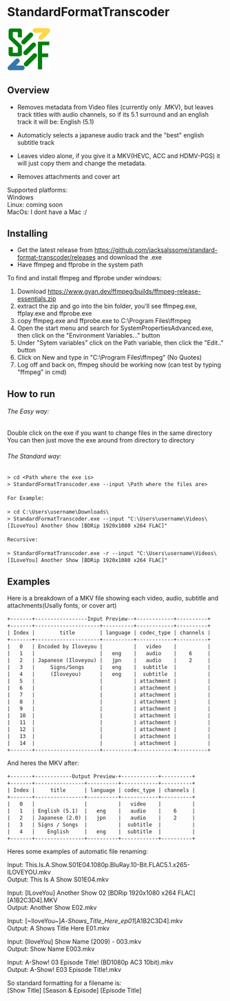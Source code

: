 # StandardFormatTranscoder
<img src="https://github.com/jacksalssome/StandardFormatTranscoder/blob/main/images/SMF.png" alt="SMF logo" width="20%" />
                                                                                                                      
## Overview

* Removes metadata from Video files (currently only .MKV), but leaves track titles with audio channels, so if its 5.1 surround and an english track it will be: English (5.1)

* Automaticly selects a japanese audio track and the "best" english subtitle track

* Leaves video alone, if you give it a MKV(HEVC, ACC and HDMV-PGS) it will just copy them and change the metadata.

* Removes attachments and cover art

Supported platforms:  
Windows  
Linux: coming soon  
MacOs: I dont have a Mac :/

## Installing

* Get the latest release from https://github.com/jacksalssome/standard-format-transcoder/releases and download the .exe
* Have ffmpeg and ffprobe in the system path

To find and install ffmpeg and ffprobe under windows:
1) Download https://www.gyan.dev/ffmpeg/builds/ffmpeg-release-essentials.zip
2) extract the zip and go into the bin folder, you'll see ffmpeg.exe, ffplay.exe and ffprobe.exe
3) copy ffmpeg.exe and ffprobe.exe to C:\Program Files\ffmpeg
4) Open the start menu and search for SystemPropertiesAdvanced.exe, then click on the "Environment Variables..." button
5) Under "Sytem variables" click on the Path variable, then click the "Edit.." button
6) Click on New and type in "C:\Program Files\ffmpeg" (No Quotes)
8) Log off and back on, ffmpeg should be working now (can test by typing "ffmpeg" in cmd)

 ## How to run

###### The Easy way:  

Double click on the exe if you want to change files in the same directory  
You can then just move the exe around from directory to directory

###### The Standard way:

    > cd <Path where the exe is>
    > StandardFormatTranscoder.exe --input \Path where the files are>

    For Example:

    > cd C:\Users\username\Downloads\
    > StandardFormatTranscoder.exe --input "C:\Users\username\Videos\[ILoveYou] Another Show [BDRip 1920x1080 x264 FLAC]"
    
    Recursive:
    
    > StandardFormatTranscoder.exe -r --input "C:\Users\username\Videos\[ILoveYou] Another Show [BDRip 1920x1080 x264 FLAC]"


## Examples

Here is a breakdown of a MKV file showing each video, audio, subtitle and attachments(Usally fonts, or cover art)

    +-------+-----------------Input Preview--+------------+----------+
    +-------+---------------------+----------+------------+----------+
    | Index |        title        | language | codec_type | channels |
    +-------+---------------------+----------+------------+----------+
    |   0   | Encoded by Iloveyou |          |   video    |          |
    |   1   |                     |   eng    |   audio    |    6     |
    |   2   | Japanese (Iloveyou) |   jpn    |   audio    |    2     |
    |   3   |     Signs/Songs     |   eng    |  subtitle  |          |
    |   4   |     (Iloveyou)      |   eng    |  subtitle  |          |
    |   5   |                     |          | attachment |          |
    |   6   |                     |          | attachment |          |
    |   7   |                     |          | attachment |          |
    |   8   |                     |          | attachment |          |
    |   9   |                     |          | attachment |          |
    |   10  |                     |          | attachment |          |
    |   11  |                     |          | attachment |          |
    |   12  |                     |          | attachment |          |
    |   13  |                     |          | attachment |          |
    |   14  |                     |          | attachment |          |
    +-------+---------------------+----------+------------+----------+

And heres the MKV after:

    +-------+------------Output Preview-+------------+----------+
    +-------+----------------+----------+------------+----------+
    | Index |     title      | language | codec_type | channels |
    +-------+----------------+----------+------------+----------+
    |   0   |                |          |   video    |          |
    |   1   | English (5.1)  |   eng    |   audio    |    6     |
    |   2   | Japanese (2.0) |   jpn    |   audio    |    2     |
    |   3   | Signs / Songs  |          |  subtitle  |          |
    |   4   |    English     |   eng    |  subtitle  |          |
    +-------+----------------+----------+------------+----------+

Heres some examples of automatic file renaming:

Input: This.Is.A.Show.S01E04.1080p.BluRay.10-Bit.FLAC5.1.x265-ILOVEYOU.mkv  
Output: This Is A Show S01E04.mkv

Input: [ILoveYou] Another Show 02 [BDRip 1920x1080 x264 FLAC] [A1B2C3D4].MKV  
Output: Another Show E02.mkv

Input: [\~IloveYou\~]_A_-_Shows_Title_Here_ep01_[A1B2C3D4].mkv  
Output: A Shows Title Here E01.mkv

Input: [IloveYou] Show Name (2009) - 003.mkv  
Output: Show Name E003.mkv

Input: A-Show! 03 Episode Title! (BD1080p AC3 10bit).mkv  
Output: A-Show! E03 Episode Title!.mkv

So standard formatting for a filename is:  
[Show Title] [Season & Episode] [Episode Title]

